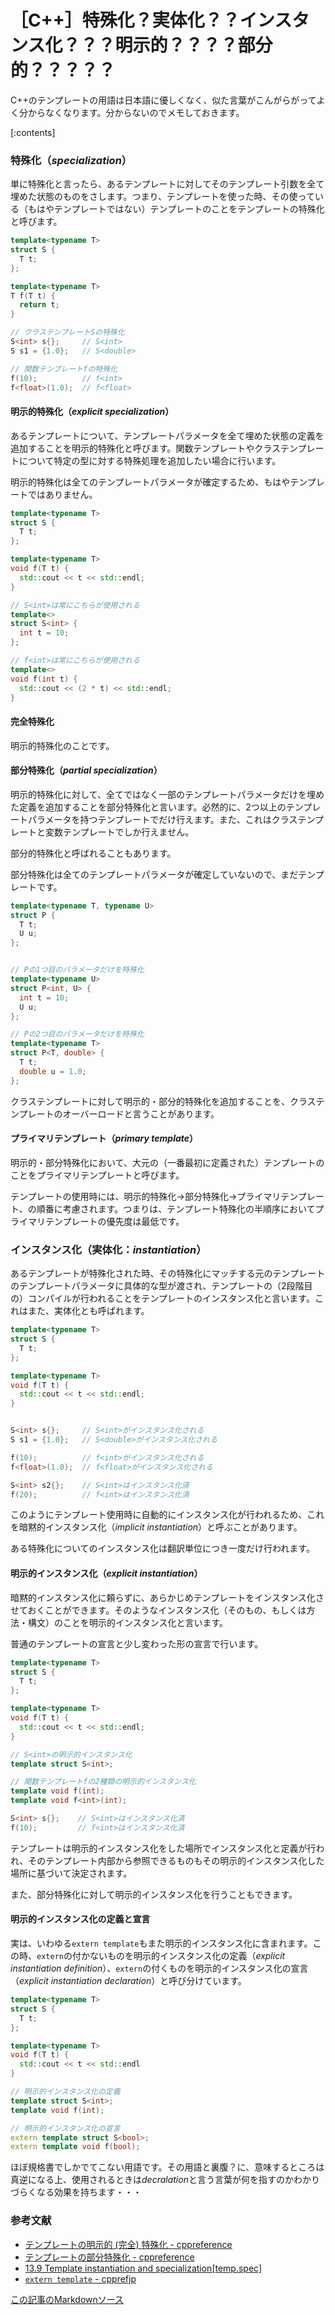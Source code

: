 # ［C++］特殊化？実体化？？インスタンス化？？？明示的？？？？部分的？？？？？

C++のテンプレートの用語は日本語に優しくなく、似た言葉がこんがらがってよく分からなくなります。分からないのでメモしておきます。

[:contents]

### 特殊化（*specialization*）

単に特殊化と言ったら、あるテンプレートに対してそのテンプレート引数を全て埋めた状態のものをさします。つまり、テンプレートを使った時、その使っている（もはやテンプレートではない）テンプレートのことをテンプレートの特殊化と呼びます。

```cpp
template<typename T>
struct S {
  T t;
};

template<typename T>
T f(T t) {
  return t;
}

// クラステンプレートSの特殊化
S<int> s{};     // S<int>
S s1 = {1.0};   // S<double>

// 関数テンプレートfの特殊化
f(10);          // f<int>
f<float>(1.0);  // f<float>
```

#### 明示的特殊化（*explicit specialization*）

あるテンプレートについて、テンプレートパラメータを全て埋めた状態の定義を追加することを明示的特殊化と呼びます。関数テンプレートやクラステンプレートについて特定の型に対する特殊処理を追加したい場合に行います。

明示的特殊化は全てのテンプレートパラメータが確定するため、もはやテンプレートではありません。

```cpp
template<typename T>
struct S {
  T t;
};

template<typename T>
void f(T t) {
  std::cout << t << std::endl;
}

// S<int>は常にこちらが使用される
template<>
struct S<int> {
  int t = 10;
};

// f<int>は常にこちらが使用される
template<>
void f(int t) {
  std::cout << (2 * t) << std::endl;
}
```

#### 完全特殊化

明示的特殊化のことです。

#### 部分特殊化（*partial specialization*）

明示的特殊化に対して、全てではなく一部のテンプレートパラメータだけを埋めた定義を追加することを部分特殊化と言います。必然的に、2つ以上のテンプレートパラメータを持つテンプレートでだけ行えます。また、これはクラステンプレートと変数テンプレートでしか行えません。

部分的特殊化と呼ばれることもあります。

部分特殊化は全てのテンプレートパラメータが確定していないので、まだテンプレートです。

```cpp
template<typename T, typename U>
struct P {
  T t;
  U u;
};


// Pの1つ目のパラメータだけを特殊化
template<typename U>
struct P<int, U> {
  int t = 10;
  U u;
};

// Pの2つ目のパラメータだけを特殊化
template<typename T>
struct P<T, double> {
  T t;
  double u = 1.0;
};
```

クラステンプレートに対して明示的・部分的特殊化を追加することを、クラステンプレートのオーバーロードと言うことがあります。

#### プライマリテンプレート（*primary template*）

明示的・部分特殊化において、大元の（一番最初に定義された）テンプレートのことをプライマリテンプレートと呼びます。

テンプレートの使用時には、明示的特殊化→部分特殊化→プライマリテンプレート、の順番に考慮されます。つまりは、テンプレート特殊化の半順序においてプライマリテンプレートの優先度は最低です。

### インスタンス化（実体化：*instantiation*）

あるテンプレートが特殊化された時、その特殊化にマッチする元のテンプレートのテンプレートパラメータに具体的な型が渡され、テンプレートの（2段階目の）コンパイルが行われることをテンプレートのインスタンス化と言います。これはまた、実体化とも呼ばれます。

```cpp
template<typename T>
struct S {
  T t;
};

template<typename T>
void f(T t) {
  std::cout << t << std::endl;
}


S<int> s{};     // S<int>がインスタンス化される
S s1 = {1.0};   // S<double>がインスタンス化される

f(10);          // f<int>がインスタンス化される
f<float>(1.0);  // f<float>がインスタンス化される

S<int> s2{};    // S<int>はインスタンス化済
f(20);          // f<int>はインスタンス化済
```

このようにテンプレート使用時に自動的にインスタンス化が行われるため、これを暗黙的インスタンス化（*implicit instantiation*）と呼ぶことがあります。

ある特殊化についてのインスタンス化は翻訳単位につき一度だけ行われます。

#### 明示的インスタンス化（*explicit instantiation*）

暗黙的インスタンス化に頼らずに、あらかじめテンプレートをインスタンス化させておくことができます。そのようなインスタンス化（そのもの、もしくは方法・構文）のことを明示的インスタンス化と言います。

普通のテンプレートの宣言と少し変わった形の宣言で行います。

```cpp
template<typename T>
struct S {
  T t;
};

template<typename T>
void f(T t) {
  std::cout << t << std::endl;
}

// S<int>の明示的インスタンス化
template struct S<int>;

// 関数テンプレートfの2種類の明示的インスタンス化
template void f(int);
template void f<int>(int);

S<int> s{};    // S<int>はインスタンス化済
f(10);         // f<int>はインスタンス化済
```

テンプレートは明示的インスタンス化をした場所でインスタンス化と定義が行われ、そのテンプレート内部から参照できるものもその明示的インスタンス化した場所に基づいて決定されます。

また、部分特殊化に対して明示的インスタンス化を行うこともできます。

#### 明示的インスタンス化の定義と宣言

実は、いわゆる`extern template`もまた明示的インスタンス化に含まれます。この時、`extern`の付かないものを明示的インスタンス化の定義（*explicit instantiation definition*）、`extern`の付くものを明示的インスタンス化の宣言（*explicit instantiation declaration*）と呼び分けています。

```cpp
template<typename T>
struct S {
  T t;
};

template<typename T>
void f(T t) {
  std::cout << t << std::endl
}

// 明示的インスタンス化の定義
template struct S<int>;
template void f(int);

// 明示的インスタンス化の宣言
extern template struct S<bool>;
extern template void f(bool);
```

ほぼ規格書でしかでてこない用語です。その用語と裏腹？に、意味するところは真逆になる上、使用されるときは*decralation*と言う言葉が何を指すのかわかりづらくなる効果を持ちます・・・

### 参考文献

- [テンプレートの明示的 (完全) 特殊化 - cppreference](https://ja.cppreference.com/w/cpp/language/template_specialization)
- [テンプレートの部分特殊化 - cppreference](https://ja.cppreference.com/w/cpp/language/partial_specialization)
- [13.9 Template instantiation and specialization[temp.spec]](http://eel.is/c++draft/temp.spec#temp.explicit-7.sentence-1)
- [`extern template` - cpprefjp](https://cpprefjp.github.io/lang/cpp11/extern_template.html)

[この記事のMarkdownソース](https://github.com/onihusube/blog/blob/master/2020/20200124_template_term.md)
